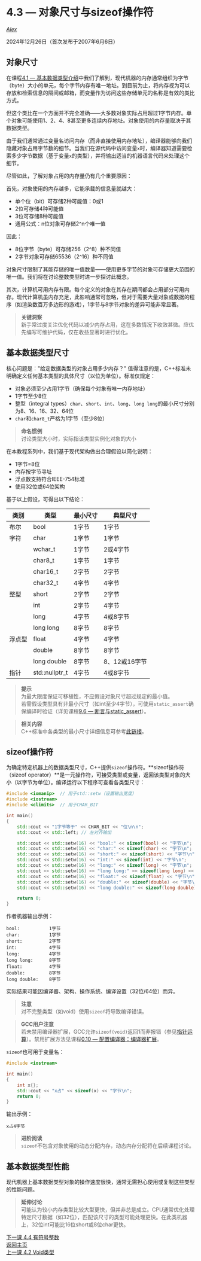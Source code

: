 4.3 — 对象尺寸与sizeof操作符  
===========================================  

[*Alex*](https://www.learncpp.com/author/Alex/ "查看 Alex 的所有文章")  

2024年12月26日（首次发布于2007年6月6日）  

对象尺寸  
----------------  

在课程[4.1 — 基本数据类型介绍](Chapter-4/lesson4.1-introduction-to-fundamental-data-types.md)中我们了解到，现代机器的内存通常组织为字节（byte）大小的单元，每个字节内存有唯一地址。到目前为止，将内存视为可以存放和检索信息的隔间或邮箱，而变量作为访问这些存储单元的名称是有效的类比方式。  

但这个类比在一个方面并不完全准确——大多数对象实际占用超过1字节内存。单个对象可能使用1、2、4、8甚至更多连续内存地址。对象使用的内存量取决于其数据类型。  

由于我们通常通过变量名访问内存（而非直接使用内存地址），编译器能够向我们隐藏对象占用字节数的细节。当我们在源代码中访问变量`x`时，编译器知道需要检索多少字节数据（基于变量`x`的类型），并将输出适当的机器语言代码来处理这个细节。  

尽管如此，了解对象占用的内存量仍有几个重要原因：  

首先，对象使用的内存越多，它能承载的信息量就越大：  

* 单个位（bit）可存储2种可能值：0或1  
* 2位可存储4种可能值  
* 3位可存储8种可能值  
* 通用公式：n位对象可存储2^n个唯一值  

因此：  
* 8位字节（byte）可存储256（2^8）种不同值  
* 2字节对象可存储65536（2^16）种不同值  

对象尺寸限制了其能存储的唯一值数量——使用更多字节的对象可存储更大范围的唯一值。我们将在讨论整数类型时进一步探讨此概念。  

其次，计算机可用内存有限。每个定义的对象在其存在期间都会占用部分可用内存。现代计算机虽内存充足，此影响通常可忽略，但对于需要大量对象或数据的程序（如渲染数百万多边形的游戏），1字节与8字节对象的差异可能非常显著。  

> **关键洞察**  
> 新手常过度关注优化代码以减少内存占用，这在多数情况下收效甚微。应优先编写可维护代码，仅在收益显著时进行优化。  

基本数据类型尺寸  
----------------  

核心问题是："给定数据类型的对象占用多少内存？" 值得注意的是，C++标准未明确定义任何基本类型的具体尺寸（以位为单位）。标准仅规定：  

* 对象必须至少占用1字节（确保每个对象有唯一内存地址）  
* 1字节至少8位  
* 整型（integral types）`char`、`short`、`int`、`long`、`long long`的最小尺寸分别为8、16、16、32、64位  
* `char`和`char8_t`严格为1字节（至少8位）  

> **命名惯例**  
> 讨论类型大小时，实际指该类型实例化对象的大小  

在本教程系列中，我们基于现代架构做出合理假设以简化说明：  
* 1字节=8位  
* 内存按字节寻址  
* 浮点数支持符合IEEE-754标准  
* 使用32位或64位架构  

基于以上假设，可得出以下结论：  

| 类别          | 类型          | 最小尺寸 | 典型尺寸       |  
|---------------|---------------|----------|----------------|  
| 布尔          | bool          | 1字节    | 1字节          |  
| 字符          | char          | 1字节    | 1字节          |  
|               | wchar_t       | 1字节    | 2或4字节       |  
|               | char8_t       | 1字节    | 1字节          |  
|               | char16_t      | 2字节    | 2字节          |  
|               | char32_t      | 4字节    | 4字节          |  
| 整型          | short         | 2字节    | 2字节          |  
|               | int           | 2字节    | 4字节          |  
|               | long          | 4字节    | 4或8字节       |  
|               | long long     | 8字节    | 8字节          |  
| 浮点型        | float         | 4字节    | 4字节          |  
|               | double        | 8字节    | 8字节          |  
|               | long double   | 8字节    | 8、12或16字节  |  
| 指针          | std::nullptr_t| 4字节    | 4或8字节       |  

> **提示**  
> 为最大限度保证可移植性，不应假设对象尺寸超过规定的最小值。  
> 若需假设类型具有非最小尺寸（如int至少4字节），可使用`static_assert`确保编译时验证（详见课程[9.6 — 断言与static_assert](assert-and-static_assert/#static_assert)）。  

> **相关内容**  
> C++标准中各类型的最小尺寸详细信息可参考[此链接](https://en.cppreference.com/w/cpp/language/types)。  

sizeof操作符  
----------------  

为确定特定机器上的数据类型尺寸，C++提供`sizeof`操作符。**sizeof操作符（sizeof operator）**是一元操作符，可接受类型或变量，返回该类型对象的大小（以字节为单位）。编译运行以下程序可查看各类型尺寸：  

```cpp  
#include <iomanip>  // 用于std::setw（设置输出宽度）  
#include <iostream>  
#include <climits>  // 用于CHAR_BIT  

int main()  
{  
    std::cout << "1字节等于" << CHAR_BIT << "位\n\n";  
    std::cout << std::left; // 左对齐输出  

    std::cout << std::setw(16) << "bool:" << sizeof(bool) << "字节\n";  
    std::cout << std::setw(16) << "char:" << sizeof(char) << "字节\n";  
    std::cout << std::setw(16) << "short:" << sizeof(short) << "字节\n";  
    std::cout << std::setw(16) << "int:" << sizeof(int) << "字节\n";  
    std::cout << std::setw(16) << "long:" << sizeof(long) << "字节\n";  
    std::cout << std::setw(16) << "long long:" << sizeof(long long) << "字节\n";  
    std::cout << std::setw(16) << "float:" << sizeof(float) << "字节\n";  
    std::cout << std::setw(16) << "double:" << sizeof(double) << "字节\n";  
    std::cout << std::setw(16) << "long double:" << sizeof(long double) << "字节\n";  

    return 0;  
}  
```  

作者机器输出示例：  
```
bool:           1字节  
char:           1字节  
short:          2字节  
int:            4字节  
long:           4字节  
long long:      8字节  
float:          4字节  
double:         8字节  
long double:    8字节  
```  

实际结果可能因编译器、架构、操作系统、编译设置（32位/64位）而异。  

> **注意**  
> 对不完整类型（如void）使用`sizeof`将导致编译错误。  

> **GCC用户注意**  
> 若未禁用编译器扩展，GCC允许`sizeof(void)`返回1而非报错（参见[指针运算](https://gcc.gnu.org/onlinedocs/gcc-4.4.2/gcc/Pointer-Arith.html#Pointer-Arith)）。禁用扩展方法见课程[0.10 — 配置编译器：编译器扩展](Chapter-0/lesson0.10-configuring-your-compiler-compiler-extensions.md)。  

`sizeof`也可用于变量名：  
```cpp  
#include <iostream>  

int main()  
{  
    int x{};  
    std::cout << "x占" << sizeof(x) << "字节\n";  
    return 0;  
}  
```  
输出示例：  
```
x占4字节  
```  

> **进阶阅读**  
> `sizeof`不包含对象使用的动态分配内存，动态内存分配将在后续课程讨论。  

基本数据类型性能  
----------------  
现代机器上基本数据类型对象的操作速度很快，通常无需担心使用或复制这些类型的性能问题。  

> **延伸讨论**  
> 可能认为较小内存类型比较大型更快，但并非总是成立。CPU通常优化处理特定尺寸数据（如32位），匹配该尺寸的类型可能处理更快。在此类机器上，32位int可能比16位short或8位char更快。  

[下一课 4.4 有符号整数](Chapter-4/lesson4.4-signed-integers.md)  
[返回主页](/)  
[上一课 4.2 Void类型](Chapter-2/lesson2.3-void-functions-non-value-returning-functions.md)